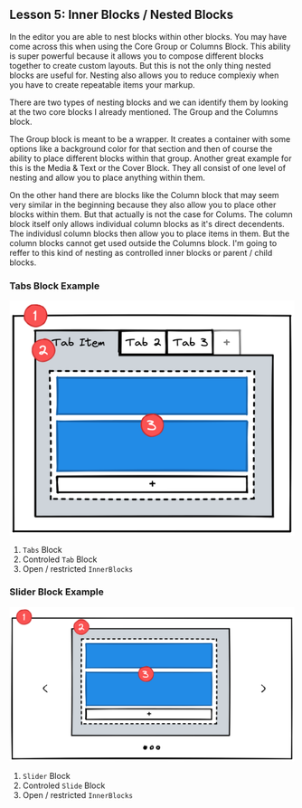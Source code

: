 ## Lesson 5: Inner Blocks / Nested Blocks

In the editor you are able to nest blocks within other blocks. You may have come across this when using the Core Group or Columns Block.  This ability is super powerful because it allows you to compose different blocks together to create custom layouts. But this is not the only thing nested blocks are useful for. Nesting also allows you to reduce complexiy when you have to create repeatable items your markup.

There are two types of nesting blocks and we can identify them by looking at the two core blocks I already mentioned. The Group and the Columns block.

The Group block is meant to be a wrapper. It creates a container with some options like a background color for that section and then of course the ability to place different blocks within that group. Another great example for this is the Media & Text or the Cover Block. They all consist of one level of nesting and allow you to place anything within them.

On the other hand there are blocks like the Column block that may seem very similar in the beginning because they also allow you to place other blocks within them. But that actually is not the case for Colums. The column block itself only allows individual column blocks as it's direct decendents. The individusl column blocks then allow you to place items in them. But the column blocks cannot get used outside the Columns block. I'm going to reffer to this kind of nesting as controlled inner blocks or parent / child blocks.

### Tabs Block Example
![Tabs Block Wireframe](/lessons/images/inner-blocks-tabs-example.png)
1. `Tabs` Block
2. Controled `Tab` Block
3. Open / restricted `InnerBlocks`

### Slider Block Example
![Slider Block Wireframe](/lessons/images/inner-blocks-slider-example.png)
1. `Slider` Block
2. Controled `Slide` Block
3. Open / restricted `InnerBlocks`
